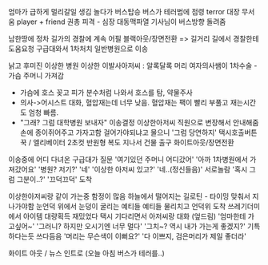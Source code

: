 엄마가 급하게 멀리갈일 생김
놀다가 버스탑승
버스가 테러범에 점령
terror 대장 무서움
player + friend 권총 피격 - 심장 대동맥파열
기사님이 버스방향 돌려줌

남한땅에 정차
길가의 경찰에 계속 어필
블랙아웃/장면전환 => 길거리
길에서 경찰한테 도움요청
구급대와서 1차처치
일반병원으로 이송

낡고 후미진 이상한 병원
이상한 이발사아저씨 : 알록달록 머리
여자의사쌤이 1차수술
  -가슴 주머니 가져감
  - 가슴에 호스 꽂고 피가 분수처럼 나와서 호스를 탐, 약물주사
  - 의사->어시스트 대화, 혈압재는데 너무 낮음. 혈압재는 팩이 빨리 부풀고 재는시간도 엄청 빠름.
  - "그래? 그럼 대학병원 보내자" 이송결정
이상한아저씨 직원으로 변장해서 안내해줌
손에 종이쥐어주고 가자고함
걸어가야되냐고 물으니 '그럼 당연하지'
택시호출버튼 꾹 / 엘리베이터 2초컷 반원형 복도 지나서 건물 출구
화이트아웃/장면전환

이송중에 어디 다녀온 구급대가 질문 '여기있던 주머니 어디갔어'
'아까 1차병원에서 가져갔어요'
'병원? 저기?'
'네'
'이상한 아저씨 있고?'
'네..(정신들음)'
서로놀람
'혹시 그럼 그분이..?'
'끄덕끄덕'
도착

이상한아저씨랑 같이 가는중
함정이 많음
하늘에서 떨어지는 길로틴 - 타이밍 맞춰서 지나가야함
눈언덕 위에서 눈덩이 굴리는 예티들
예티들 물리치고 언덕위 도착
쓰레기더미에서 아이템 대량획득
재밌었다
택시 기다리면서 아저씨랑 대화
(엎드림) '엄마한테 가고싶어~'
'그러니? 하지만 오시기엔 너무 멀다'
'그치~? 역시 내가 가는게 좋겠지?'
기특하다는듯 쓰다듬음
'머리는 무슨색이 이뻐요?'
'다 이쁘지, 검은머리가 제일 좋더라'

화이트 아웃 / 뉴스 인트로 (오늘 아침 버스가 테러를..)
